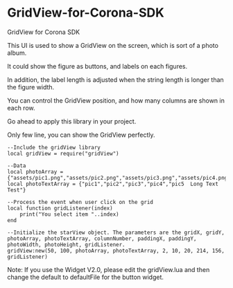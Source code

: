 GridView-for-Corona-SDK
=======================

GridView for Corona SDK

This UI is used to show a GridView on the screen, which is sort of a photo album. 

It could show the figure as buttons, and labels on each figures.

In addition, the label length is adjusted when the string length is longer than the figure width.

You can control the GridView position, and how many columns are shown in each row.

Go ahead to apply this library in your project.

Only few line, you can show the GridView perfectly.

  	--Include the gridView library
	local gridView = require("gridView")

	--Data
	local photoArray = {"assets/pic1.png","assets/pic2.png","assets/pic3.png","assets/pic4.png","assets/pic5.png"}
	local photoTextArray = {"pic1","pic2","pic3","pic4","pic5  Long Text Test"}

	--Process the event when user click on the grid
	local function gridListener(index)
		print("You select item "..index)
	end
	
	--Initialize the starView object. The parameters are the gridX, gridY, photoArray, photoTextArray, columnNumber, paddingX, paddingY, photoWidth, photoHeight, gridListener.
	gridView:new(50, 100, photoArray, photoTextArray, 2, 10, 20, 214, 156, gridListener)


Note: If you use the Widget V2.0, please edit the gridView.lua and then change the default to defaultFile for the button widget.

